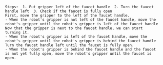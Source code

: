 
    Steps:  1. Put gripper left of the faucet handle  2. Turn the faucet handle left  3. Check if the faucet is fully open
    First, move the gripper to the left of the faucet handle.
    - When the robot's gripper is not left of the faucet handle, move the robot's gripper until the robot's gripper is left of the faucet handle
    Now that the gripper is next to the faucet handle, we can start turning it.
    - When the robot's gripper is left of the faucet handle, move the robot's gripper until the robot's gripper is behind the faucet handle
    Turn the faucet handle left until the faucet is fully open.
    - When the robot's gripper is behind the faucet handle and the faucet is not yet fully open, move the robot's gripper until the faucet is open.